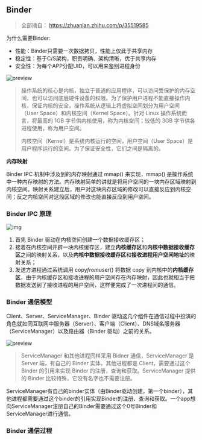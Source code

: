## Binder

> 全部摘自： https://zhuanlan.zhihu.com/p/35519585

 为什么需要Binder:

* 性能：Binder只需要一次数据拷贝，性能上仅此于共享内存
* 稳定性：基于C/S架构，职责明确、架构清晰，优于共享内存
* 安全性：为每个APP分配UID，可以用来鉴别进程身份



![preview](https://pic3.zhimg.com/v2-38e2ea1d22660b237e17d2a7f298f3d6_r.jpg)

>  操作系统的核心是内核，独立于普通的应用程序，可以访问受保护的内存空间，也可以访问底层硬件设备的权限。为了保护用户进程不能直接操作内核，保证内核的安全，操作系统从逻辑上将虚拟空间划分为用户空间（User Space）和内核空间（Kernel Space）。针对 Linux 操作系统而言，将最高的 1GB 字节供内核使用，称为内核空间；较低的 3GB 字节供各进程使用，称为用户空间。
>
> 内核空间（Kernel）是系统内核运行的空间，用户空间（User Space）是用户程序运行的空间。为了保证安全性，它们之间是隔离的。





**内存映射**

Binder IPC 机制中涉及到的内存映射通过 mmap() 来实现，mmap() 是操作系统中一种内存映射的方法。内存映射简单的讲就是将用户空间的一块内存区域映射到内核空间。映射关系建立后，用户对这块内存区域的修改可以直接反应到内核空间；反之内核空间对这段区域的修改也能直接反应到用户空间。



### Binder IPC 原理

![img](https://pic4.zhimg.com/80/v2-cbd7d2befbed12d4c8896f236df96dbf_720w.jpg)

1. 首先 Binder 驱动在内核空间创建一个数据接收缓存区；
2. 接着在内核空间开辟一块内核缓存区，建立**内核缓存区**和**内核中数据接收缓存区**之间的映射关系，以及**内核中数据接收缓存区**和**接收进程用户空间地址**的映射关系；
3. 发送方进程通过系统调用 copy*from*user() 将数据 copy 到内核中的**内核缓存区**，由于内核缓存区和接收进程的用户空间存在内存映射，因此也就相当于把数据发送到了接收进程的用户空间，这样便完成了一次进程间的通信。



### Binder 通信模型

Client、Server、ServiceManager、Binder 驱动这几个组件在通信过程中扮演的角色就如同互联网中服务器（Server）、客户端（Client）、DNS域名服务器（ServiceManager）以及路由器（Binder 驱动）之前的关系。

![preview](https://pic3.zhimg.com/v2-729b3444cd784d882215a24067893d0e_r.jpg)

> ServiceManager 和其他进程同样采用 Bidner 通信，ServiceManager 是 Server 端，有自己的 Binder 实体，其他进程都是 Client，需要通过这个 Binder 的引用来实现 Binder 的注册，查询和获取。ServiceManager 提供的 Binder 比较特殊，它没有名字也不需要注册。

ServiceManager有自己的binder实体（由Binder驱动创建，第一个binder），其他进程都需要通过这个binder的引用实现Binder的注册、查询和获取。一个app想向ServiceManager注册自己的Binder需要通过这个0号Binder和ServiceManager进行通信。



### Binder 通信过程

